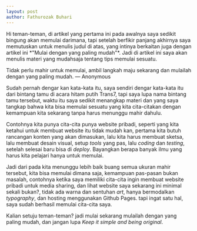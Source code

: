 ```yaml
---
layout: post
author: Fathurozak Buhari
---
```


<p class="intro" markdown="1">Hi teman-teman, di artikel yang pertama ini pada awalnya saya sedikit bingung akan memulai darimana,
tapi setelah berfikir panjang akhirnya saya memutuskan untuk menulis judul di atas,
yang intinya berkaitan juga dengan artikel ini *"Mulai dengan yang paling mudah"*. Jadi di artikel ini
saya akan menulis materi yang mudahsaja tentang tips memulai sesuatu.
</p>

<p class="pullquote">Tidak perlu mahir untuk memulai, ambil langkah maju sekarang
    dan mulailah dengan yang paling mudah.
    <span class="quote-author">&mdash; Anonymous</span>
</p>

Sudah pernah dengar kan kata-kata itu, saya sendiri dengar kata-kata itu dari bintang tamu di acara hitam putih Trans7, tapi saya lupa nama bintang tamu tersebut, waktu itu saya sedikit menangkap materi dan yang saya tangkap bahwa kita bisa memulai sesuatu yang kita cita-citakan dengan kemampuan kita sekarang tanpa harus menunggu mahir dahulu.

Contohnya kita punya cita-cita punya website pribadi, seperti yang kita ketahui untuk membuat website itu tidak mudah kan, pertama kita butuh rancangan konten yang akan dimasukan, lalu kita harus membuat sketsa, lalu membuat desain visual, setup *tools* yang pas, lalu *coding* dan *testing*, setelah selesai baru bisa di *deploy*. Bayangkan berapa banyak ilmu yang harus kita pelajari hanya untuk memulai.

Jadi dari pada kita menunggu lebih baik buang semua ukuran mahir tersebut, kita bisa memulai dimana saja, kemampuan pas-pasan bukan masalah, contohnya ketika saya memiliki cita-cita ingin membuat website pribadi untuk media sharing, dan lihat website saya sekarang ini minimal sekali bukan?, tidak ada warna dan sentuhan *art*, hanya bermodalkan *typography*, dan hosting menggunakan Github Pages. tapi ingat satu hal, saya sudah berhasil memulai cita-cita saya.

Kalian setuju teman-teman? jadi mulai sekarang mulailah dengan yang paling mudah, dan jangan lupa *Keep it simple and being original*.
